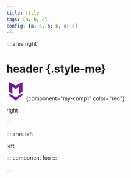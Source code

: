 ```yaml
---
title: title
tags: [a, b, c]
config: {a: a, b: b, c: c}
---
```


::: area right

# header {.style-me}

![alt text][logo] {component="my-comp1" color="red"}

right

:::

::: area left

left

::: component foo :::

:::

[logo]: https://github.com/adam-p/markdown-here/raw/master/src/common/images/icon48.png "Logo Title Text 2"
